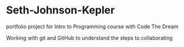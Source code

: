 # Seth-Johnson-Kepler
portfolio project for Intro to Programming course with Code The Dream

Working with git and GitHub to understand the steps to collaborating
